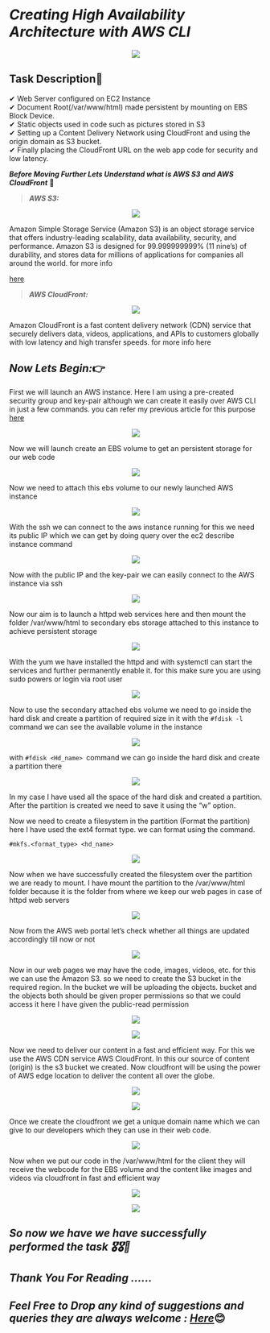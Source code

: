 # ***Creating High Availability Architecture with AWS CLI***

<p align="center">
<img src="pictures/1.jpg">
</p>

## Task Description📄
✔ Web Server configured on EC2 Instance </br>
✔ Document Root(/var/www/html) made persistent by mounting on EBS Block Device. </br>
✔ Static objects used in code such as pictures stored in S3 </br>
✔ Setting up a Content Delivery Network using CloudFront and using the origin domain as S3 bucket. </br>
✔ Finally placing the CloudFront URL on the web app code for security and low latency. </br>

***Before Moving Further Lets Understand what is AWS S3 and AWS CloudFront*** **🤔**

> ***AWS S3:***
<p align="center">
<img src="pictures/2.gif">
</p>
Amazon Simple Storage Service (Amazon S3) is an object storage service that offers industry-leading scalability, data availability, security, and performance. Amazon S3 is designed for 99.999999999% (11 nine’s) of durability, and stores data for millions of applications for companies all around the world. for more info

[here](https://aws.amazon.com/cloudfront/)

>***AWS CloudFront:***
<p align="center">
<img src="pictures/3.jpg">
</p>
Amazon CloudFront is a fast content delivery network (CDN) service that securely delivers data, videos, applications, and APIs to customers globally with low latency and high transfer speeds. for more info here

## ***Now Lets Begin:***👉
First we will launch an AWS instance. Here I am using a pre-created security group and key-pair although we can create it easily over AWS CLI in just a few commands. you can refer my previous article for this purpose [here](https://gauravpagare2001.medium.com/launching-aws-instance-with-cli-5c46f124bf31)

<p align="center">
<img src="pictures/4.jpg">
</p>

Now we will launch create an EBS volume to get an persistent storage for our web code

<p align="center">
<img src="pictures/5.jpg">
</p>

Now we need to attach this ebs volume to our newly launched AWS instance

<p align="center">
<img src="pictures/6.jpg">
</p>

With the ssh we can connect to the aws instance running for this we need its public IP which we can get by doing query over the ec2 describe instance command

<p align="center">
<img src="pictures/7.jpg">
</p>

Now with the public IP and the key-pair we can easily connect to the AWS instance via ssh

<p align="center">
<img src="pictures/8.jpeg">
</p>

Now our aim is to launch a httpd web services here and then mount the folder /var/www/html to secondary ebs storage attached to this instance to achieve persistent storage

<p align="center">
<img src="pictures/9.jpg">
</p>

With the yum we have installed the httpd and with systemctl can start the services and further permanently enable it. for this make sure you are using sudo powers or login via root user

<p align="center">
<img src="pictures/10.jpg">
</p>

Now to use the secondary attached ebs volume we need to go inside the hard disk and create a partition of required size in it
with the ```#fdisk -l``` command we can see the available volume in the instance

<p align="center">
<img src="pictures/11.jpg">
</p>

with ```#fdisk <Hd_name> ```command we can go inside the hard disk and create a partition there

<p align="center">
<img src="pictures/12.jpg">
</p>

In my case I have used all the space of the hard disk and created a partition. After the partition is created we need to save it using the “w” option.

Now we need to create a filesystem in the partition (Format the partition) here I have used the ext4 format type. we can format using the command.

```#mkfs.<format_type> <hd_name>```

<p align="center">
<img src="pictures/13.jpg">
</p>

Now when we have successfully created the filesystem over the partition we are ready to mount. I have mount the partition to the /var/www/html folder because it is the folder from where we keep our web pages in case of httpd web servers

<p align="center">
<img src="pictures/14.jpg">
</p>

Now from the AWS web portal let’s check whether all things are updated accordingly till now or not

<p align="center">
<img src="pictures/15.jpg">
</p>

Now in our web pages we may have the code, images, videos, etc. for this we can use the Amazon S3. so we need to create the S3 bucket in the required region. In the bucket we will be uploading the objects. bucket and the objects both should be given proper permissions so that we could access it here I have given the public-read permission

<p align="center">
<img src="pictures/16.jpg">
</p>

<p align="center">
<img src="pictures/17.jpeg">
</p>

Now we need to deliver our content in a fast and efficient way. For this we use the AWS CDN service AWS CloudFront. In this our source of content (origin) is the s3 bucket we created. Now cloudfront will be using the power of AWS edge location to deliver the content all over the globe.

<p align="center">
<img src="pictures/18.jpeg">
</p>

<p align="center">
<img src="pictures/19.jpeg">
</p>

Once we create the cloudfront we get a unique domain name which we can give to our developers which they can use in their web code.

<p align="center">
<img src="pictures/20.jpeg">
</p>

Now when we put our code in the /var/www/html for the client they will receive the webcode for the EBS volume and the content like images and videos via cloudfront in fast and efficient way

<p align="center">
<img src="pictures/21.jpg">
</p>

<p align="center">
<img src="pictures/22.jpg">
</p>

## ***So now we have we have successfully performed the task 🎖🎖🙌***
## ***Thank You For Reading ……***
## ***Feel Free to Drop any kind of suggestions and queries they are always welcome : [Here](https://www.linkedin.com/in/gaurav-pagare-8b721a193/)***😊
